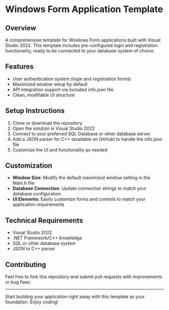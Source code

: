 # Windows Form Application Template

## Overview
A comprehensive template for Windows Form applications built with Visual Studio 2022. This template includes pre-configured login and registration functionality, ready to be connected to your database system of choice.

## Features
- User authentication system (login and registration forms)
- Maximized window setup by default
- API integration support via included info.json file
- Clean, modifiable UI structure

## Setup Instructions
1. Clone or download the repository
2. Open the solution in Visual Studio 2022
3. Connect to your preferred SQL Database or other database server
4. Add a JSON parser for C++ (available on GitHub) to handle the info.json file
5. Customize the UI and functionality as needed

## Customization
- **Window Size**: Modify the default maximized window setting in the Main.h file
- **Database Connection**: Update connection strings to match your database configuration
- **UI Elements**: Easily customize forms and controls to match your application requirements

## Technical Requirements
- Visual Studio 2022
- .NET Framework/C++ knowledge
- SQL or other database system
- JSON to C++ parser

## Contributing
Feel free to fork this repository and submit pull requests with improvements or bug fixes.

---

Start building your application right away with this template as your foundation. Enjoy coding!
